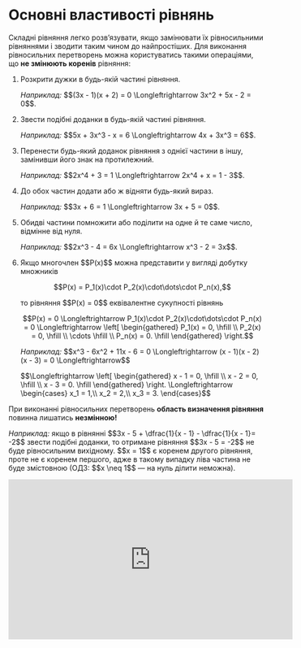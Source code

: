 # Основні властивості рівнянь

<p>Складні рівняння легко розв’язувати, якщо замінювати їх рівносильними рівняннями і зводити таким чином до найпростіших. Для виконання рівносильних перетворень можна користуватись такими операціями, що <b>не змінюють коренів</b> рівняння:</p>

<ol>
<li>Розкрити дужки в будь-якій частині рівняння.</li>
<div class="space"></div>
<p><i>Наприклад:</i> $$(3x - 1)(x + 2) = 0 \Longleftrightarrow 3x^2 + 5x - 2 = 0$$.</p>
<div class="space"></div>
<li>Звести подібні доданки в будь-якій частині рівняння.</li>
<div class="space"></div>
<p><i>Наприклад:</i> $$5x + 3x^3 - x = 6 \Longleftrightarrow 4x + 3x^3 = 6$$.</p>
<div class="space"></div>
<li>Перенести будь-який доданок рівняння з однієї частини в іншу, замінивши його знак на протилежний.</li>
<div class="space"></div>
<p><i>Наприклад:</i> $$2x^4 + 3 = 1 \Longleftrightarrow 2x^4 + x = 1 - 3$$.</p>
<div class="space"></div>
<li>До обох частин додати або ж відняти будь-який вираз.</li>
<div class="space"></div>
<p><i>Наприклад:</i> $$3x + 6 = 1 \Longleftrightarrow 3x + 5 = 0$$.</p>
<div class="space"></div>
<li>Обидві частини помножити або поділити на одне й те саме число, відмінне від нуля.</li>
<div class="space"></div>
<p><i>Наприклад:</i> $$2x^3 - 4 = 6x \Longleftrightarrow x^3 - 2 = 3x$$.</p>
<div class="space"></div>
<li>Якщо многочлен $$P(x)$$ можна представити у вигляді добутку множників</li>
<p align="center">$$P(x) = P_1(x)\cdot P_2(x)\cdot\dots\cdot P_n(x),$$</p>
<p>то рівняння $$P(x) = 0$$ еквівалентне сукупності рівнянь</p>
<p align="center">$$P(x) = 0 \Longleftrightarrow P_1(x)\cdot P_2(x)\cdot\dots\cdot P_n(x) = 0 \Longleftrightarrow \left[ \begin{gathered}
		P_1(x) = 0, \hfill \\
		P_2(x) = 0, \hfill \\
		\cdots \hfill \\
		P_n(x) = 0. \hfill
		\end{gathered}
		\right.$$</p>
<div class="space"></div>
<p><i>Наприклад:</i> $$x^3 - 6x^2 + 11x - 6 = 0 \Longleftrightarrow (x - 1)(x - 2)(x - 3) = 0 \Longleftrightarrow$$</p> <p>$$\Longleftrightarrow \left[ \begin{gathered}
	x - 1 = 0, \hfill \\
	x - 2 = 0, \hfill \\
	x - 3 = 0. \hfill
	\end{gathered}
	\right. \Longleftrightarrow \begin{cases}
	x_1 = 1,\\
	x_2 = 2,\\
	x_3 = 3.
	\end{cases}$$
</p>
</ol>
<p>При виконанні рівносильних перетворень <b>область визначення рівняння</b> повинна лишатись <b>незмінною!</b></p>
<div class="space"></div>
<p><i>Наприклад:</i> якщо в рівнянні $$3x - 5 + \dfrac{1}{x - 1} - \dfrac{1}{x - 1}= -2$$ звести подібні доданки, то отримане рівняння $$3x - 5 = -2$$ не буде рівносильним вихідному. $$x = 1$$ є коренем другого рівняння, проте не є коренем першого, адже в такому випадку ліва частина не буде змістовною (ОДЗ: $$x \neq 1$$ — на нуль ділити неможна).</p>


<div class="fluidMedia">
<iframe align="center" width="560" height="315" src="https://www.youtube.com/embed/jISOKlsqZxA" frameborder="0" allowfullscreen></iframe>
</div>
<div class="popup">
</div>